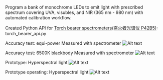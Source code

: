 Program a bank of monochrome LEDs to emit light with prescribed spectrum covering UVA, visubles, and NIR (365 nm - 980 nm)
with automated calibration workflow.

Created Python API for [Torch bearer spectrometers(盗火者光谱仪 P42B5)](https://www.torchbearer.tech/support/developer.html): torch_bearer_api.py


Accuracy test: equi-power
Measured with spectrometer
![Alt text](https://media.licdn.com/dms/image/v2/D562DAQEpqAEZR5BjQQ/profile-treasury-image-shrink_800_800/B56ZhmALyoG0Ak-/0/1754057985585?e=1756645200&v=beta&t=qGEcBetIp3omyOdhKtXTaHWDu2s-K_J-oHsmx4AAo90)


Accuracy test: 6500K blackbody
Measured with spectrometer
![Alt text](https://media.licdn.com/dms/image/v2/D562DAQG7OseiXVbz-A/profile-treasury-image-shrink_800_800/B56Zi4uM07HAAY-/0/1755445781137?e=1756645200&v=beta&t=IaH2iD1QtaaMjD6XgLilURrIH8jUs9Y7k10Pejnzqts)


Prototype: Hyperspectral light
![Alt text](https://media.licdn.com/dms/image/v2/D562DAQH3d3yRaoCRyA/profile-treasury-image-shrink_800_800/B56ZhmAwCBHcAg-/0/1754058132155?e=1756645200&v=beta&t=9TkvFOVssjRlmwekQZhoo2GfrOhRV3j388s1BBQxdNU)


Prototype operating: Hyperspectral light
![Alt text](https://media.licdn.com/dms/image/v2/D562DAQGbnboQnOgg2g/profile-treasury-image-shrink_800_800/B56ZhmAcWaG0Ak-/0/1754058056977?e=1756645200&v=beta&t=W2don7mNQIv7OC75zpal6axNHLT-t3fuFs1ApaALzGY)
